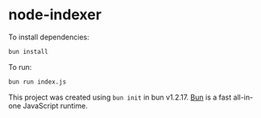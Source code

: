 # node-indexer

To install dependencies:

```bash
bun install
```

To run:

```bash
bun run index.js
```

This project was created using `bun init` in bun v1.2.17. [Bun](https://bun.sh) is a fast all-in-one JavaScript runtime.
